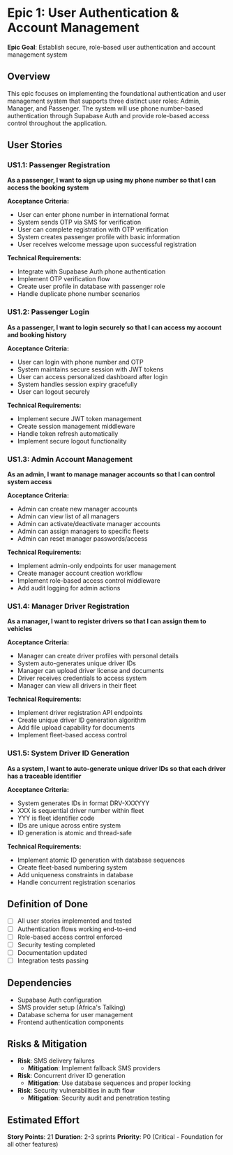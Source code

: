 # Epic 1: User Authentication & Account Management

**Epic Goal**: Establish secure, role-based user authentication and account management system

## Overview
This epic focuses on implementing the foundational authentication and user management system that supports three distinct user roles: Admin, Manager, and Passenger. The system will use phone number-based authentication through Supabase Auth and provide role-based access control throughout the application.

## User Stories

### US1.1: Passenger Registration
**As a passenger, I want to sign up using my phone number so that I can access the booking system**

**Acceptance Criteria:**
- User can enter phone number in international format
- System sends OTP via SMS for verification
- User can complete registration with OTP verification
- System creates passenger profile with basic information
- User receives welcome message upon successful registration

**Technical Requirements:**
- Integrate with Supabase Auth phone authentication
- Implement OTP verification flow
- Create user profile in database with passenger role
- Handle duplicate phone number scenarios

### US1.2: Passenger Login
**As a passenger, I want to login securely so that I can access my account and booking history**

**Acceptance Criteria:**
- User can login with phone number and OTP
- System maintains secure session with JWT tokens
- User can access personalized dashboard after login
- System handles session expiry gracefully
- User can logout securely

**Technical Requirements:**
- Implement secure JWT token management
- Create session management middleware
- Handle token refresh automatically
- Implement secure logout functionality

### US1.3: Admin Account Management
**As an admin, I want to manage manager accounts so that I can control system access**

**Acceptance Criteria:**
- Admin can create new manager accounts
- Admin can view list of all managers
- Admin can activate/deactivate manager accounts
- Admin can assign managers to specific fleets
- Admin can reset manager passwords/access

**Technical Requirements:**
- Implement admin-only endpoints for user management
- Create manager account creation workflow
- Implement role-based access control middleware
- Add audit logging for admin actions

### US1.4: Manager Driver Registration
**As a manager, I want to register drivers so that I can assign them to vehicles**

**Acceptance Criteria:**
- Manager can create driver profiles with personal details
- System auto-generates unique driver IDs
- Manager can upload driver license and documents
- Driver receives credentials to access system
- Manager can view all drivers in their fleet

**Technical Requirements:**
- Implement driver registration API endpoints
- Create unique driver ID generation algorithm
- Add file upload capability for documents
- Implement fleet-based access control

### US1.5: System Driver ID Generation
**As a system, I want to auto-generate unique driver IDs so that each driver has a traceable identifier**

**Acceptance Criteria:**
- System generates IDs in format DRV-XXXYYY
- XXX is sequential driver number within fleet
- YYY is fleet identifier code
- IDs are unique across entire system
- ID generation is atomic and thread-safe

**Technical Requirements:**
- Implement atomic ID generation with database sequences
- Create fleet-based numbering system
- Add uniqueness constraints in database
- Handle concurrent registration scenarios

## Definition of Done
- [ ] All user stories implemented and tested
- [ ] Authentication flows working end-to-end
- [ ] Role-based access control enforced
- [ ] Security testing completed
- [ ] Documentation updated
- [ ] Integration tests passing

## Dependencies
- Supabase Auth configuration
- SMS provider setup (Africa's Talking)
- Database schema for user management
- Frontend authentication components

## Risks & Mitigation
- **Risk**: SMS delivery failures
  - **Mitigation**: Implement fallback SMS providers
- **Risk**: Concurrent driver ID generation
  - **Mitigation**: Use database sequences and proper locking
- **Risk**: Security vulnerabilities in auth flow
  - **Mitigation**: Security audit and penetration testing

## Estimated Effort
**Story Points**: 21
**Duration**: 2-3 sprints
**Priority**: P0 (Critical - Foundation for all other features)
